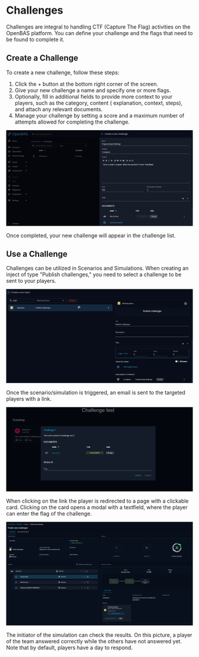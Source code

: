# Challenges

Challenges are integral to handling CTF (Capture The Flag) activities on the OpenBAS platform. You can define your
challenge and the flags that need to be found to complete it.

## Create a Challenge

To create a new challenge, follow these steps:

1. Click the + button at the bottom right corner of the screen.
2. Give your new challenge a name and specify one or more flags.
3. Optionally, fill in additional fields to provide more context to your players, such as the category, content (
   explanation, context, steps), and attach any relevant documents.
4. Manage your challenge by setting a score and a maximum number of attempts allowed for completing the challenge.

![challenge-creation.png](../assets/components/challenge-creation.png)

Once completed, your new challenge will appear in the challenge list.

## Use a Challenge

Challenges can be utilized in Scenarios and Simulations. When creating an inject of type "Publish challenges," you need
to select a challenge to be sent to your players.

![challenge-inject.png](../assets/components/challenge-inject.png)

Once the scenario/simulation is triggered, an email is sent to the targeted players with a link.

![challenge-player-response.png](../assets/components/challenge-player-response.png)

When clicking on the link the player is redirected to a page with a clickable card. Clicking on the card opens a modal with a textfield, where the player can enter the flag of the challenge.

![challenge-admin-answers.png](../assets/components/challenge-admin-answers.png)

The initiator of the simulation can check the results. On this picture, a player of the team answered correctly while the others have not answered yet. Note that by default, players have a day to respond.